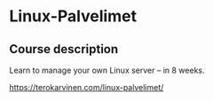 # Linux-Palvelimet

## Course description
Learn to manage your own Linux server – in 8 weeks.

https://terokarvinen.com/linux-palvelimet/
